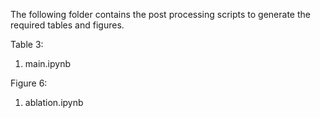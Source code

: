 The following folder contains the post processing scripts to generate the required tables and figures. 

Table 3:

1. main.ipynb

Figure 6:

1. ablation.ipynb

